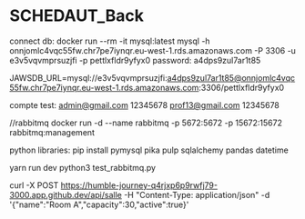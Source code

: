 # SCHEDAUT_Back
connect db: docker run --rm -it mysql:latest mysql -h onnjomlc4vqc55fw.chr7pe7iynqr.eu-west-1.rds.amazonaws.com -P 3306 -u e3v5vqvmprsuzjfi -p pettlxfldr9yfyx0
password: a4dps9zul7ar1t85

JAWSDB_URL=mysql://e3v5vqvmprsuzjfi:a4dps9zul7ar1t85@onnjomlc4vqc55fw.chr7pe7iynqr.eu-west-1.rds.amazonaws.com:3306/pettlxfldr9yfyx0

compte test: admin@gmail.com 12345678
prof13@gmail.com 12345678

//rabbitmq
docker run -d --name rabbitmq -p 5672:5672 -p 15672:15672 rabbitmq:management

python libraries: pip install pymysql pika pulp sqlalchemy pandas datetime

yarn run dev
python3 test_rabbitmq.py

curl -X POST https://humble-journey-q4rjxp6p9rwfj79-3000.app.github.dev/api/salle -H "Content-Type: application/json" -d '{"name":"Room A","capacity":30,"active":true}'